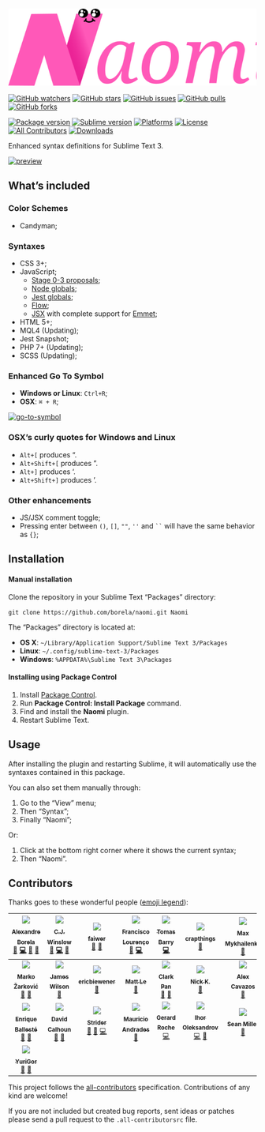 [![Naomi](art/logo.svg)][naomi]

[![GitHub watchers](https://img.shields.io/github/watchers/borela/naomi.svg?style=social)][watchers]
[![GitHub stars](https://img.shields.io/github/stars/borela/naomi.svg?style=social)][stars]
[![GitHub issues](https://img.shields.io/github/issues/borela/naomi.svg?style=social)][issues]
[![GitHub pulls](https://img.shields.io/github/issues-pr/borela/naomi.svg?style=social)][pulls]
[![GitHub forks](https://img.shields.io/github/forks/borela/naomi.svg?style=social)][forks]

[![Package version](https://img.shields.io/github/release/borela/naomi.svg?style=flat-square)][naomi]
[![Sublime version](https://img.shields.io/badge/sublime-%E2%89%A53126-orange.svg?style=flat-square)][sublime]
[![Platforms](https://img.shields.io/badge/platforms-Windows%20%7C%20Linux%20%7C%20OSX-ff4081.svg?style=flat-square)][naomi]
[![License](https://img.shields.io/badge/license-Apache%202.0%20%7C%20BSD%20%7C%20MIT-ba68c8.svg?style=flat-square)][naomi]
[![All Contributors](https://img.shields.io/badge/all_contributors-22-orange.svg?style=flat-square)](#contributors)
[![Downloads](https://img.shields.io/packagecontrol/dt/Naomi.svg?style=flat-square)][package-control]

Enhanced syntax definitions for Sublime Text 3.

[![preview](art/main-preview.png)][naomi]

## What’s included

### Color Schemes

* Candyman;

### Syntaxes

* CSS 3+;
* JavaScript;
  * [Stage 0-3 proposals](//github.com/tc39/proposals);
  * [Node globals](//nodejs.org/api/globals.html);
  * [Jest globals](//facebook.github.io/jest/docs/en/api.html);
  * [Flow](//flow.org);
  * [JSX](//reactjs.org/docs/introducing-jsx.html) with complete support for
    [Emmet](//github.com/sergeche/emmet-sublime);
* HTML 5+;
* MQL4 (Updating);
* Jest Snapshot;
* PHP 7+ (Updating);
* SCSS (Updating);

### Enhanced Go To Symbol

* **Windows or Linux**: `Ctrl+R`;
* **OSX**: `⌘ + R`;

[![go-to-symbol](art/go-to-symbol.png)][naomi]

### OSX’s curly quotes for Windows and Linux

* `Alt+[` produces “.
* `Alt+Shift+[` produces ”.
* `Alt+]` produces ‘.
* `Alt+Shift+]` produces ’.

### Other enhancements

* JS/JSX comment toggle;
* Pressing enter between `()`, `[]`, `""`, `''` and ``` `` ```  will have the same
  behavior as `{}`;

## Installation

#### Manual installation

Clone the repository in your Sublime Text “Packages” directory:

    git clone https://github.com/borela/naomi.git Naomi

The “Packages” directory is located at:

* **OS X**: `~/Library/Application Support/Sublime Text 3/Packages`
* **Linux**: `~/.config/sublime-text-3/Packages`
* **Windows**: `%APPDATA%\Sublime Text 3\Packages`

#### Installing using Package Control

1. Install [Package Control](https://packagecontrol.io/installation).
2. Run **Package Control: Install Package** command.
3. Find and install the **Naomi** plugin.
4. Restart Sublime Text.

## Usage

After installing the plugin and restarting Sublime, it will automatically use
the syntaxes contained in this package.

You can also set them manually through:

  1. Go to the “View” menu;
  2. Then “Syntax”;
  3. Finally “Naomi”;

Or:

  1. Click at the bottom right corner where it shows the current syntax;
  2. Then “Naomi”.

## Contributors

Thanks goes to these wonderful people ([emoji legend][emoji-legend]):

<!-- ALL-CONTRIBUTORS-LIST:START -->
<!-- prettier-ignore -->
| [<img src="https://avatars3.githubusercontent.com/u/11317458?v=4" width="100px;"/><br /><sub><b>Alexandre Borela</b></sub>](https://github.com/borela)<br />[🐛](https://github.com/borela/naomi/issues?q=author%3Aborela "Bug reports") [💻](https://github.com/borela/naomi/commits?author=borela "Code") [🎨](#design-borela "Design") [📖](https://github.com/borela/naomi/commits?author=borela "Documentation") | [<img src="https://avatars0.githubusercontent.com/u/1581943?v=4" width="100px;"/><br /><sub><b>C.J. Winslow</b></sub>](http://cjwinslow.com)<br />[🐛](https://github.com/borela/naomi/issues?q=author%3AWhoaa512 "Bug reports") [💻](https://github.com/borela/naomi/commits?author=Whoaa512 "Code") [🤔](#ideas-Whoaa512 "Ideas, Planning, & Feedback") | [<img src="https://avatars1.githubusercontent.com/u/744114?v=4" width="100px;"/><br /><sub><b>faiwer</b></sub>](https://faiwer.ru)<br />[🐛](https://github.com/borela/naomi/issues?q=author%3Afaiwer "Bug reports") [🤔](#ideas-faiwer "Ideas, Planning, & Feedback") | [<img src="https://avatars0.githubusercontent.com/u/208149?v=4" width="100px;"/><br /><sub><b>Francisco Lourenço</b></sub>](https://www.betafabric.com/francisco/)<br />[🐛](https://github.com/borela/naomi/issues?q=author%3Afranciscolourenco "Bug reports") [💻](https://github.com/borela/naomi/commits?author=franciscolourenco "Code") | [<img src="https://avatars0.githubusercontent.com/u/9534622?v=4" width="100px;"/><br /><sub><b>Tomas Barry</b></sub>](https://butternutbox.com/)<br />[💻](https://github.com/borela/naomi/commits?author=TomasBarry "Code") | [<img src="https://avatars2.githubusercontent.com/u/1147704?v=4" width="100px;"/><br /><sub><b>crapthings</b></sub>](https://github.com/crapthings)<br />[🐛](https://github.com/borela/naomi/issues?q=author%3Acrapthings "Bug reports") | [<img src="https://avatars3.githubusercontent.com/u/1213198?v=4" width="100px;"/><br /><sub><b>Max Mykhailenko</b></sub>](http://memcrab.com)<br />[🐛](https://github.com/borela/naomi/issues?q=author%3Amax-mykhailenko "Bug reports") |
| :---: | :---: | :---: | :---: | :---: | :---: | :---: |
| [<img src="https://avatars3.githubusercontent.com/u/4757944?v=4" width="100px;"/><br /><sub><b>Marko Žarković</b></sub>](https://github.com/2Pacalypse-)<br />[🐛](https://github.com/borela/naomi/issues?q=author%3A2Pacalypse- "Bug reports") [🤔](#ideas-2Pacalypse- "Ideas, Planning, & Feedback") | [<img src="https://avatars0.githubusercontent.com/u/3423750?v=4" width="100px;"/><br /><sub><b>James Wilson</b></sub>](http://neaumusic.github.io)<br />[🐛](https://github.com/borela/naomi/issues?q=author%3Aneaumusic "Bug reports") | [<img src="https://avatars2.githubusercontent.com/u/253298?v=4" width="100px;"/><br /><sub><b>ericbiewener</b></sub>](https://github.com/ericbiewener)<br />[🐛](https://github.com/borela/naomi/issues?q=author%3Aericbiewener "Bug reports") | [<img src="https://avatars1.githubusercontent.com/u/13142923?v=4" width="100px;"/><br /><sub><b>Matt Le</b></sub>](https://lematt1991.github.io/)<br />[🐛](https://github.com/borela/naomi/issues?q=author%3Alematt1991 "Bug reports") | [<img src="https://avatars0.githubusercontent.com/u/1161431?v=4" width="100px;"/><br /><sub><b>Clark Pan</b></sub>](https://github.com/clark-pan)<br />[🐛](https://github.com/borela/naomi/issues?q=author%3Aclark-pan "Bug reports") [🤔](#ideas-clark-pan "Ideas, Planning, & Feedback") | [<img src="https://avatars3.githubusercontent.com/u/7884558?v=4" width="100px;"/><br /><sub><b>Nick K.</b></sub>](https://octetstream.me)<br />[🐛](https://github.com/borela/naomi/issues?q=author%3Aoctet-stream "Bug reports") | [<img src="https://avatars3.githubusercontent.com/u/4448627?v=4" width="100px;"/><br /><sub><b>Alex Cavazos</b></sub>](https://eventa.mx)<br />[🐛](https://github.com/borela/naomi/issues?q=author%3AAlexKvazos "Bug reports") |
| [<img src="https://avatars3.githubusercontent.com/u/6924108?v=4" width="100px;"/><br /><sub><b>Enrique Ballesté</b></sub>](https://divisionof.com)<br />[🐛](https://github.com/borela/naomi/issues?q=author%3Aeballeste "Bug reports") [🤔](#ideas-eballeste "Ideas, Planning, & Feedback") | [<img src="https://avatars0.githubusercontent.com/u/120596?v=4" width="100px;"/><br /><sub><b>David Calhoun</b></sub>](http://themaingate.net)<br />[🐛](https://github.com/borela/naomi/issues?q=author%3Adavidcalhoun "Bug reports") [🤔](#ideas-davidcalhoun "Ideas, Planning, & Feedback") | [<img src="https://avatars3.githubusercontent.com/u/2124761?v=4" width="100px;"/><br /><sub><b>Strider</b></sub>](https://github.com/StreetStrider)<br />[🐛](https://github.com/borela/naomi/issues?q=author%3AStreetStrider "Bug reports") [🤔](#ideas-StreetStrider "Ideas, Planning, & Feedback") [💻](https://github.com/borela/naomi/commits?author=StreetStrider "Code") | [<img src="https://avatars0.githubusercontent.com/u/4704508?v=4" width="100px;"/><br /><sub><b>Mauricio Andrades</b></sub>](http://mauricioandrades.com/)<br />[🐛](https://github.com/borela/naomi/issues?q=author%3AMauricioAndrades "Bug reports") | [<img src="https://avatars3.githubusercontent.com/u/44148?v=4" width="100px;"/><br /><sub><b>Gerard Roche</b></sub>](http://blog.gerardroche.com)<br />[💻](https://github.com/borela/naomi/commits?author=gerardroche "Code") | [<img src="https://avatars1.githubusercontent.com/u/9801624?v=4" width="100px;"/><br /><sub><b>Ihor Oleksandrov</b></sub>](https://github.com/ihodev)<br />[💻](https://github.com/borela/naomi/commits?author=ihodev "Code") [🎨](#design-ihodev "Design") | [<img src="https://avatars0.githubusercontent.com/u/2849183?v=4" width="100px;"/><br /><sub><b>Sean Miller</b></sub>](https://github.com/seanders)<br />[🐛](https://github.com/borela/naomi/issues?q=author%3Aseanders "Bug reports") |
| [<img src="https://avatars0.githubusercontent.com/u/6861317?v=4" width="100px;"/><br /><sub><b>YuriGor</b></sub>](http://yurigor.com/)<br />[🐛](https://github.com/borela/naomi/issues?q=author%3AYuriGor "Bug reports") [🤔](#ideas-YuriGor "Ideas, Planning, & Feedback") |
<!-- ALL-CONTRIBUTORS-LIST:END -->

This project follows the [all-contributors][all-contributors] specification.
Contributions of any kind are welcome!

If you are not included but created bug reports, sent ideas or patches please
send a pull request to the `.all-contributorsrc` file.

[all-contributors]: //github.com/kentcdodds/all-contributors
[candyman]: schemes/candyman
[emoji-legend]: //github.com/kentcdodds/all-contributors#emoji-key
[forks]: //github.com/borela/naomi/network/members
[issues]: //github.com/borela/naomi/issues
[naomi]: //github.com/borela/naomi
[package-control]: //packagecontrol.io/packages/Naomi
[pulls]: //github.com/borela/naomi/pulls
[stars]: //github.com/borela/naomi/stargazers
[sublime]: //www.sublimetext.com
[sublimeLinter]: //github.com/SublimeLinter/SublimeLinter3
[watchers]: //github.com/borela/naomi/watchers

